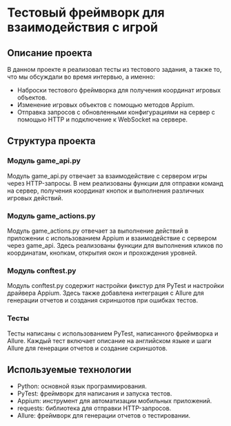# Тестовый фреймворк для взаимодействия с игрой

## Описание проекта

В данном проекте я реализовал тесты из тестового задания, а также то, что мы обсуждали во время интервью, а именно:
- Наброски тестового фреймворка для получения координат игровых объектов.
- Изменение игровых объектов с помощью методов Appium.
- Отправка запросов с обновленными конфигурациями на сервер с помощью HTTP и подключение к WebSocket на сервере.

## Структура проекта

### Модуль game_api.py
Модуль game_api.py отвечает за взаимодействие с сервером игры через HTTP-запросы. В нем реализованы функции для отправки команд на сервер, получения координат кнопок и выполнения различных игровых действий.

### Модуль game_actions.py
Модуль game_actions.py отвечает за выполнение действий в приложении с использованием Appium и взаимодействие с сервером через game_api. Здесь реализованы функции для выполнения кликов по координатам, кнопкам, открытия окон и прохождения уровней.

### Модуль conftest.py
Модуль conftest.py содержит настройки фикстур для PyTest и настройки драйвера Appium. Здесь также добавлена интеграция с Allure для генерации отчетов и создания скриншотов при ошибках тестов.

### Тесты
Тесты написаны с использованием PyTest, написанного фреймворка и Allure. Каждый тест включает описание на английском языке и шаги Allure для генерации отчетов и создание скриншотов.

## Используемые технологии

- Python: основной язык программирования.
- PyTest: фреймворк для написания и запуска тестов.
- Appium: инструмент для автоматизации мобильных приложений.
- requests: библиотека для отправки HTTP-запросов.
- Allure: фреймворк для генерации отчетов о тестировании.
